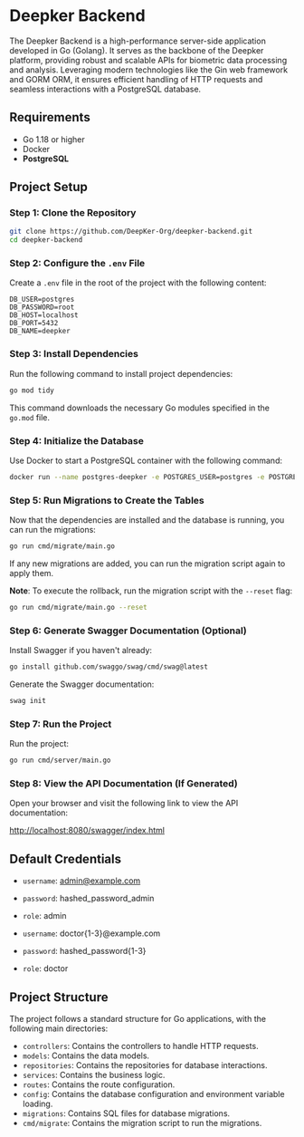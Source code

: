 # Deepker Backend

The Deepker Backend is a high-performance server-side application developed in Go (Golang). It serves as the backbone of the Deepker platform, providing robust and scalable APIs for biometric data processing and analysis. Leveraging modern technologies like the Gin web framework and GORM ORM, it ensures efficient handling of HTTP requests and seamless interactions with a PostgreSQL database.

## Requirements

- Go 1.18 or higher
- Docker
- **PostgreSQL**

## Project Setup

### Step 1: Clone the Repository

```sh
git clone https://github.com/DeepKer-Org/deepker-backend.git
cd deepker-backend
```

### Step 2: Configure the `.env` File

Create a `.env` file in the root of the project with the following content:

```env
DB_USER=postgres
DB_PASSWORD=root
DB_HOST=localhost
DB_PORT=5432
DB_NAME=deepker
```

### Step 3: Install Dependencies

Run the following command to install project dependencies:

```sh
go mod tidy
```

This command downloads the necessary Go modules specified in the `go.mod` file.

### Step 4: Initialize the Database

Use Docker to start a PostgreSQL container with the following command:

```sh
docker run --name postgres-deepker -e POSTGRES_USER=postgres -e POSTGRES_PASSWORD=root -e POSTGRES_DB=deepker -p 5432:5432 -d postgres
```

### Step 5: Run Migrations to Create the Tables

Now that the dependencies are installed and the database is running, you can run the migrations:

```sh
go run cmd/migrate/main.go
```
If any new migrations are added, you can run the migration script again to apply them.

**Note**: To execute the rollback, run the migration script with the `--reset` flag:

```sh
go run cmd/migrate/main.go --reset
```

### Step 6: Generate Swagger Documentation (Optional)

Install Swagger if you haven't already:

```sh
go install github.com/swaggo/swag/cmd/swag@latest
```

Generate the Swagger documentation:

```sh
swag init
```

### Step 7: Run the Project

Run the project:

```sh
go run cmd/server/main.go
```

### Step 8: View the API Documentation (If Generated)

Open your browser and visit the following link to view the API documentation:

[http://localhost:8080/swagger/index.html](http://localhost:8080/swagger/index.html)

## Default Credentials
- `username`: admin@example.com
- `password`: hashed_password_admin
- `role`: admin

- `username`: doctor{1-3}@example.com
- `password`: hashed_password{1-3}
- `role`: doctor

## Project Structure

The project follows a standard structure for Go applications, with the following main directories:

- `controllers`: Contains the controllers to handle HTTP requests.
- `models`: Contains the data models.
- `repositories`: Contains the repositories for database interactions.
- `services`: Contains the business logic.
- `routes`: Contains the route configuration.
- `config`: Contains the database configuration and environment variable loading.
- `migrations`: Contains SQL files for database migrations.
- `cmd/migrate`: Contains the migration script to run the migrations.
